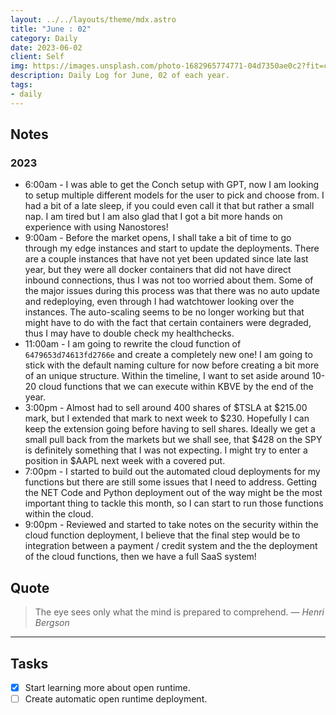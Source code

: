 ```yaml
---
layout: ../../layouts/theme/mdx.astro
title: "June : 02"
category: Daily
date: 2023-06-02
client: Self
img: https://images.unsplash.com/photo-1682965774771-04d7350ae0c2?fit=crop&q=85&w=1400&h=700
description: Daily Log for June, 02 of each year.
tags:
- daily
---
```


## Notes

### 2023

- 6:00am - I was able to get the Conch setup with GPT, now I am looking to setup multiple different models for the user to pick and choose from. I had a bit of a late sleep, if you could even call it that but rather a small nap. I am tired but I am also glad that I got a bit more hands on experience with using Nanostores!
- 9:00am - Before the market opens, I shall take a bit of time to go through my edge instances and start to update the deployments. There are a couple instances that have not yet been updated since late last year, but they were all docker containers that did not have direct inbound connections, thus I was not too worried about them. Some of the major issues during this process was that there was no auto update and redeploying, even through I had watchtower looking over the instances. The auto-scaling seems to be no longer working but that might have to do with the fact that certain containers were degraded, thus I may have to double check my healthchecks.
- 11:00am - I am going to rewrite the cloud function of `6479653d74613fd2766e` and create a completely new one! I am going to stick with the default naming culture for now before creating a bit more of an unique structure. Within the timeline, I want to set aside around 10-20 cloud functions that we can execute within KBVE by the end of the year.
- 3:00pm - Almost had to sell around 400 shares of $TSLA at $215.00 mark, but I extended that mark to next week to $230. Hopefully I can keep the extension going before having to sell shares. Ideally we get a small pull back from the markets but we shall see, that $428 on the SPY is definitely something that I was not expecting. I might try to enter a position in $AAPL next week with a covered put.
- 7:00pm - I started to build out the automated cloud deployments for my functions but there are still some issues that I need to address. Getting the NET Code and Python deployment out of the way might be the most important thing to tackle this month, so I can start to run those functions within the cloud.
- 9:00pm - Reviewed and started to take notes on the security within the cloud function deployment, I believe that the final step would be to integration between a payment / credit system and the the deployment of the cloud functions, then we have a full SaaS system!  

## Quote

> The eye sees only what the mind is prepared to comprehend.
> — <cite> Henri Bergson </cite>

---

## Tasks

- [x] Start learning more about open runtime.
- [ ] Create automatic open runtime deployment.